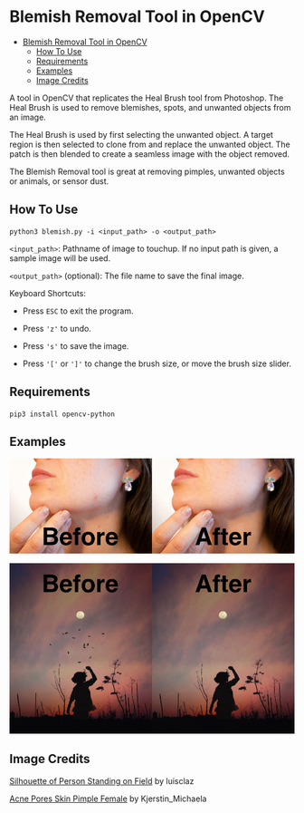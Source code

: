 # Blemish Removal Tool in OpenCV

- [Blemish Removal Tool in OpenCV](#blemish-removal-tool-in-opencv)
	- [How To Use](#how-to-use)
	- [Requirements](#requirements)
	- [Examples](#examples)
	- [Image Credits](#image-credits)

A tool in OpenCV that replicates the Heal Brush tool from Photoshop. The Heal Brush is used to remove blemishes, spots, and unwanted objects from an image. 

The Heal Brush is used by first selecting the unwanted object. A target region is then selected to clone from and replace the unwanted object. The patch is then blended to create a seamless image with the object removed. 

The Blemish Removal tool is great at removing pimples, unwanted objects or animals, or sensor dust. 

## How To Use

```
python3 blemish.py -i <input_path> -o <output_path>
```

`<input_path>`: Pathname of image to touchup. If no input path is given, a sample image will be used.

`<output_path>` (optional): The file name to save the final image. 

Keyboard Shortcuts:
* Press `ESC` to exit the program. 

* Press `'z'` to undo. 

* Press `'s'` to save the image. 

* Press `'['` or `']'` to change the brush size, or move the brush size slider.

## Requirements
```
pip3 install opencv-python
```

## Examples

![Before After Blemish](before-after-blemish.jpg?raw=true "Before After Blemish")

![Before After Birds](before-after-birds.jpg?raw=true "Before After Birds")


## Image Credits
[Silhouette of Person Standing on Field](https://www.pexels.com/photo/silhouette-of-person-standing-on-field-556669/) by luisclaz

[Acne Pores Skin Pimple Female](https://pixabay.com/photos/acne-pores-skin-pimple-female-1606765/) by Kjerstin_Michaela

